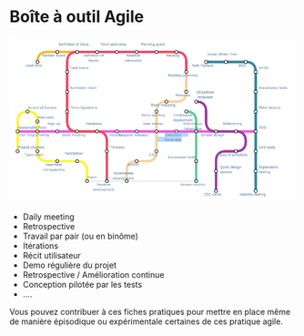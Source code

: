 # Boîte à outil Agile

![Les pratiques AGILE](../../.gitbook/assets/agile-practices.png)

* Daily meeting 
* Retrospective  
* Travail par pair \(ou en binôme\)
* Itérations 
* Récit utilisateur
* Demo régulière du projet
* Retrospective / Amélioration continue
* Conception pilotée par les tests 
* .... 

Vous pouvez contribuer à ces fiches pratiques pour mettre en  place même de manière épisodique ou expérimentale certaines de ces pratique agile.

